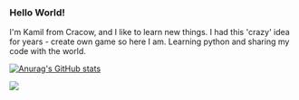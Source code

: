 ### Hello World!

I'm Kamil from Cracow, and I like to learn new things. I had this 'crazy' idea for years - create own game so here I am. Learning python and sharing my code with the world.


[![Anurag's GitHub stats](https://github-readme-stats.vercel.app/api?username=kseternus)](https://github.com/anuraghazra/github-readme-stats)


<img src="https://i.kym-cdn.com/entries/icons/original/000/028/021/work.jpg">

<!--
**kseternus/kseternus** is a ✨ _special_ ✨ repository because its `README.md` (this file) appears on your GitHub profile.

Here are some ideas to get you started:

- 🔭 I’m currently working on ...
- 🌱 I’m currently learning ...
- 👯 I’m looking to collaborate on ...
- 🤔 I’m looking for help with ...
- 💬 Ask me about ...
- 📫 How to reach me: ...
- 😄 Pronouns: ...
- ⚡ Fun fact: ...
-->
